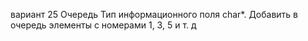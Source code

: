 вариант 25 
Очередь
Тип информационного поля char*. Добавить в очередь элементы с номерами 1, 3, 5 и т. д
